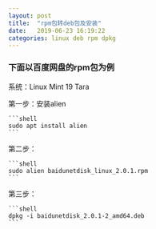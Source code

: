 ```yaml
---
layout: post
title:  "rpm包转deb包及安装"
date:   2019-06-23 16:19:22
categories: linux deb rpm dpkg
---
```


### 下面以百度网盘的rpm包为例

系统：Linux Mint 19 Tara

第一步：安装alien

    ```shell 
    sudo apt install alien
    ```    

第二步：

    ```shell
    sudo alien baidunetdisk_linux_2.0.1.rpm
    ```

第三步：

    ```shell
    dpkg -i baidunetdisk_2.0.1-2_amd64.deb
    ```